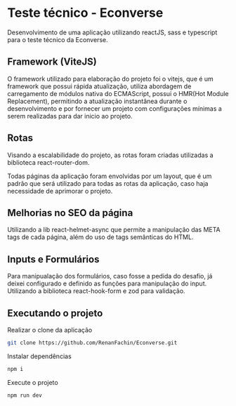 # Teste técnico - Econverse
Desenvolvimento de uma aplicação utilizando reactJS, sass e typescript para o teste técnico da Econverse.

## Framework (ViteJS)
O framework utilizado para elaboração do projeto foi o vitejs, que é um framework que possui rápida atualização, utiliza abordagem de carregamento de módulos nativa do ECMAScript, possui o HMR(Hot Module Replacement), permitindo a atualização instantânea durante o desenvolvimento e por fornecer um projeto com configurações mínimas a serem realizadas para dar inicio ao projeto.

## Rotas
Visando a escalabilidade do projeto, as rotas foram criadas utilizadas a biblioteca react-router-dom.

Todas páginas da aplicação foram envolvidas por um layout, que é um padrão que será utilizado para todas as rotas da aplicação, caso haja necessidade de aprimorar o projeto.

## Melhorias no SEO da página
Utilizando a lib react-helmet-async que permite a manipulação das META tags de cada página, além do uso de tags semânticas do HTML.

## Inputs e Formulários
Para manipualação dos formulários, caso fosse a pedida do desafio, já deixei configurado e definido as funções para manipulação do input. Utilizando a biblioteca react-hook-form e zod para validação.

## Executando o projeto

Realizar o clone da aplicação

```bash
git clone https://github.com/RenanFachin/Econverse.git
```

Instalar dependências

```bash
npm i
```

Execute o projeto

```bash
npm run dev
```